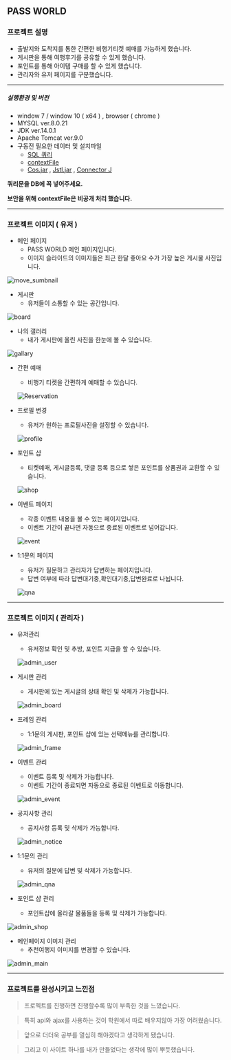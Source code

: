 ## PASS WORLD

### 프로젝트 설명
  - 출발지와 도착지를 통한 간편한 비행기티켓 예매를 가능하게 했습니다.
  - 게시판을 통해 여행후기를 공유할 수 있게 했습니다.
  - 포인트를 통해 아이템 구매를 할 수 있게 했습니다.
  - 관리자와 유저 페이지를 구분했습니다.

---------------------------------------------------
##### 실행환경 및 버전 
  - window 7 / window 10 ( x64 ) , browser ( chrome )
  - MYSQL ver.8.0.21 
  - JDK ver.14.0.1
  - Apache Tomcat ver.9.0   
  - 구동전 필요한 데이터 및 설치파일
    -  [SQL 쿼리](https://github.com/JD-jeongwook/passworld/tree/main/KANG_PROJECT/export)
    -  [contextFile](https://github.com/JD-jeongwook/passworld/blob/main/KANG_PROJECT/context.xml)
    -  [Cos.jar](http://www.servlets.com/cos/) ,  [Jstl.jar](https://tomcat.apache.org/download-taglibs.cgi) , [Connector J](https://dev.mysql.com/downloads/connector/j/8.0.html)

**쿼리문을 DB에 꼭 넣어주세요.**

**보안을 위해 contextFile은 비공개 처리 했습니다.**

----------------------------------

### 프로젝트 이미지 ( 유저 )

  * 메인 페이지
    * PASS WORLD 메인 페이지입니다.
    * 이미지 슬라이드의 이미지들은 최근 한달 좋아요 수가 가장 높은 게시물 사진입니다.

  ![move_sumbnail](https://user-images.githubusercontent.com/75401960/102967365-1aca9780-4535-11eb-989e-a88e59a160ee.gif)

  * 게시판
    * 유저들이 소통할 수 있는 공간입니다.
   
  ![board](https://user-images.githubusercontent.com/75401960/102973788-bca3b180-4540-11eb-82d2-73e2967234eb.gif)
  
  * 나의 갤러리
    * 내가 게시판에 올린 사진을 한눈에 볼 수 있습니다.
  
  ![gallary](https://user-images.githubusercontent.com/75401960/102974475-f3c69280-4541-11eb-8dc3-b6e91b45e49e.gif)
  
  * 간편 예매
    * 비행기 티켓을 간편하게 예매할 수 있습니다.
    
    ![Reservation](https://user-images.githubusercontent.com/75401960/102978713-47d47580-4548-11eb-86f7-cefd317439d1.gif)

  * 프로필 변경
    * 유저가 원하는 프로필사진을 설정할 수 있습니다.
     
    ![profile](https://user-images.githubusercontent.com/75401960/102992790-406c9680-455f-11eb-907b-896430b7a9da.gif)

  * 포인트 샵
    * 티켓예매, 게시글등록, 댓글 등록 등으로 쌓은 포인트를 상품권과 교환할 수 있습니다.
     
    ![shop](https://user-images.githubusercontent.com/75401960/102993127-f6d07b80-455f-11eb-8775-92bd77725244.gif)

  * 이벤트 페이지
    * 각종 이벤트 내용을 볼 수 있는 페이지입니다.
    * 이벤트 기간이 끝나면 자동으로 종료된 이벤트로 넘어갑니다.
     
    ![event](https://user-images.githubusercontent.com/75401960/102993388-71010000-4560-11eb-8f7c-1f25786d0d86.gif)

  * 1:1문의 페이지
    * 유저가 질문하고 관리자가 답변하는 페이지입니다.
    * 답변 여부에 따라 답변대기중,확인대기중,답변완료로 나뉩니다.
     
    ![qna](https://user-images.githubusercontent.com/75401960/102993896-5da26480-4561-11eb-98f8-dcd8e3859757.gif)

-------------------------------

### 프로젝트 이미지 ( 관리자 )

 * 유저관리
   * 유저정보 확인 및 추방, 포인트 지급을 할 수 있습니다.
    
   ![admin_user](https://user-images.githubusercontent.com/75401960/102994381-50d24080-4562-11eb-9d85-dd92b709c7da.gif)

 * 게시판 관리
   * 게시판에 있는 게시글의 상태 확인 및 삭제가 가능합니다.
   
   ![admin_board](https://user-images.githubusercontent.com/75401960/102994809-29c83e80-4563-11eb-9c9e-6ced4db3e9c3.gif)

 * 프레임 관리
   * 1:1문의 게시판, 포인트 샵에 있는 선택메뉴를 관리합니다.
    
   ![admin_frame](https://user-images.githubusercontent.com/75401960/102995790-203fd600-4565-11eb-9e77-8b8ff1bf0866.gif)

 * 이벤트 관리
   * 이벤트 등록 및 삭제가 가능합니다.
   * 이벤트 기간이 종료되면 자동으로 종료된 이벤트로 이동합니다.
    
   ![admin_event](https://user-images.githubusercontent.com/75401960/102996616-c0e2c580-4566-11eb-9028-67217338920a.gif)

 * 공지사항 관리
   * 공지사항 등록 및 삭제가 가능합니다.
    
   ![admin_notice](https://user-images.githubusercontent.com/75401960/102997069-8ded0180-4567-11eb-96df-b53e87f8a857.gif)

 * 1:1문의 관리
   * 유저의 질문에 답변 및 삭제가 가능합니다.
    
   ![admin_qna](https://user-images.githubusercontent.com/75401960/102997311-21263700-4568-11eb-9f1b-67640e8c46bb.gif)

 * 포인트 샵 관리
   * 포인트샵에 올라갈 물품들을 등록 및 삭제가 가능합니다.
   
  ![admin_shop](https://user-images.githubusercontent.com/75401960/102997827-4b2c2900-4569-11eb-9eef-33282fb75f5c.gif)

 * 메인페이지 이미지 관리
   * 추천여행지 이미지를 변경할 수 있습니다.
   
![admin_main](https://user-images.githubusercontent.com/75401960/102998082-cab9f800-4569-11eb-9ed8-3d9f3031bd5a.gif)

-------------------------
 ### 프로젝트를 완성시키고 느낀점
> 프로젝트를 진행하면 진행할수록 많이 부족한 것을 느꼈습니다.

> 특히 api와 ajax를 사용하는 것이 학원에서 따로 배우지않아 가장 어려웠습니다.

> 앞으로 더더욱 공부를 열심히 해야겠다고 생각하게 됐습니다.

> 그리고 이 사이트 하나를 내가 만들었다는 생각에 많이 뿌듯했습니다.
